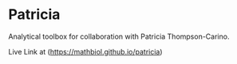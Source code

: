# Patricia
Analytical toolbox for collaboration with Patricia Thompson-Carino.

Live Link at (https://mathbiol.github.io/patricia)
